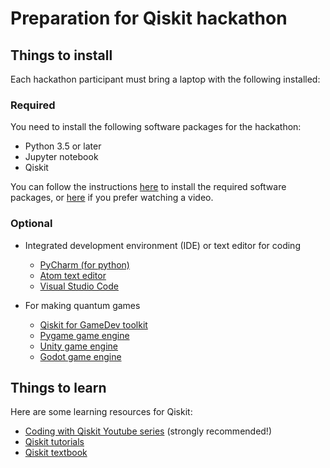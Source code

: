 # Preparation for Qiskit hackathon

## Things to install

Each hackathon participant must bring a laptop with the following installed:

### Required
You need to install the following software packages for the hackathon:
- Python 3.5 or later
- Jupyter notebook
- Qiskit

You can follow the instructions [here](https://qiskit.org/documentation/install.html) to install the required software packages, or [here](https://www.youtube.com/watch?v=M4EkW4VwhcI&list=PLOFEBzvs-Vvp2xg9-POLJhQwtVktlYGbY&index=3) if you prefer watching a video.

### Optional

- Integrated development environment (IDE) or text editor for coding
  - [PyCharm (for python)](https://www.jetbrains.com/pycharm/)
  - [Atom text editor](https://atom.io)
  - [Visual Studio Code](https://code.visualstudio.com)

- For making quantum games
  - [Qiskit for GameDev toolkit](https://github.com/HuangJunye/Qiskit-for-GameDev)
  - [Pygame game engine](https://www.pygame.org/wiki/GettingStarted)
  - [Unity game engine](https://unity.com)
  - [Godot game engine](https://godotengine.org)

## Things to learn

Here are some learning resources for Qiskit:
- [Coding with Qiskit Youtube series](https://www.youtube.com/playlist?list=PLOFEBzvs-Vvp2xg9-POLJhQwtVktlYGbY) (strongly recommended!)
- [Qiskit tutorials](https://quantum-computing.ibm.com/jupyter/tutorial/1_start_here.ipynb)
- [Qiskit textbook](https://community.qiskit.org/textbook/)
